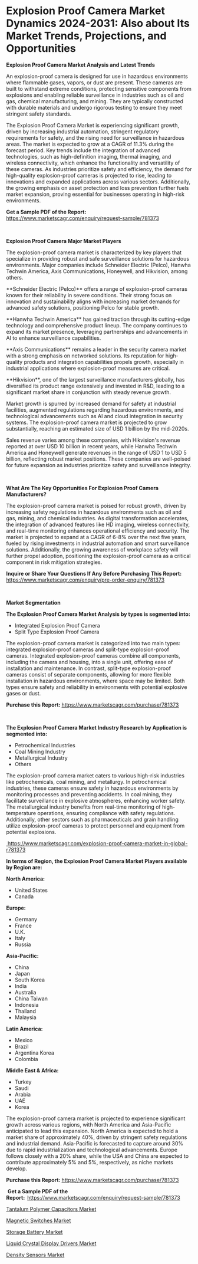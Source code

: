 <p><h1>Explosion Proof Camera Market Dynamics 2024-2031: Also about Its Market Trends, Projections, and Opportunities</h1></p><p><strong>Explosion Proof Camera Market Analysis and Latest Trends</strong></p>
<p><p>An explosion-proof camera is designed for use in hazardous environments where flammable gases, vapors, or dust are present. These cameras are built to withstand extreme conditions, protecting sensitive components from explosions and enabling reliable surveillance in industries such as oil and gas, chemical manufacturing, and mining. They are typically constructed with durable materials and undergo rigorous testing to ensure they meet stringent safety standards.</p><p>The Explosion Proof Camera Market is experiencing significant growth, driven by increasing industrial automation, stringent regulatory requirements for safety, and the rising need for surveillance in hazardous areas. The market is expected to grow at a CAGR of 11.3% during the forecast period. Key trends include the integration of advanced technologies, such as high-definition imaging, thermal imaging, and wireless connectivity, which enhance the functionality and versatility of these cameras. As industries prioritize safety and efficiency, the demand for high-quality explosion-proof cameras is projected to rise, leading to innovations and expanded applications across various sectors. Additionally, the growing emphasis on asset protection and loss prevention further fuels market expansion, proving essential for businesses operating in high-risk environments.</p></p>
<p><strong>Get a Sample PDF of the Report:&nbsp;</strong> <a href="https://www.marketscagr.com/enquiry/request-sample/781373?utm_campaign=1684&utm_medium=2&utm_source=Github&utm_content=ia&utm_term=19102024&utm_id=explosion-proof-camera">https://www.marketscagr.com/enquiry/request-sample/781373</a></p>
<p>&nbsp;</p>
<p><strong>Explosion Proof Camera Major Market Players</strong></p>
<p><p>The explosion-proof camera market is characterized by key players that specialize in providing robust and safe surveillance solutions for hazardous environments. Major companies include Schneider Electric (Pelco), Hanwha Techwin America, Axis Communications, Honeywell, and Hikvision, among others.</p><p>**Schneider Electric (Pelco)** offers a range of explosion-proof cameras known for their reliability in severe conditions. Their strong focus on innovation and sustainability aligns with increasing market demands for advanced safety solutions, positioning Pelco for stable growth.</p><p>**Hanwha Techwin America** has gained traction through its cutting-edge technology and comprehensive product lineup. The company continues to expand its market presence, leveraging partnerships and advancements in AI to enhance surveillance capabilities.</p><p>**Axis Communications** remains a leader in the security camera market with a strong emphasis on networked solutions. Its reputation for high-quality products and integration capabilities propels growth, especially in industrial applications where explosion-proof measures are critical.</p><p>**Hikvision**, one of the largest surveillance manufacturers globally, has diversified its product range extensively and invested in R&D, leading to a significant market share in conjunction with steady revenue growth.</p><p>Market growth is spurred by increased demand for safety at industrial facilities, augmented regulations regarding hazardous environments, and technological advancements such as AI and cloud integration in security systems. The explosion-proof camera market is projected to grow substantially, reaching an estimated size of USD 1 billion by the mid-2020s.</p><p>Sales revenue varies among these companies, with Hikvision's revenue reported at over USD 10 billion in recent years, while Hanwha Techwin America and Honeywell generate revenues in the range of USD 1 to USD 5 billion, reflecting robust market positions. These companies are well-poised for future expansion as industries prioritize safety and surveillance integrity.</p></p>
<p>&nbsp;</p>
<p><strong>What Are The Key Opportunities For Explosion Proof Camera Manufacturers?</strong></p>
<p><p>The explosion-proof camera market is poised for robust growth, driven by increasing safety regulations in hazardous environments such as oil and gas, mining, and chemical industries. As digital transformation accelerates, the integration of advanced features like HD imaging, wireless connectivity, and real-time monitoring enhances operational efficiency and security. The market is projected to expand at a CAGR of 6-8% over the next five years, fueled by rising investments in industrial automation and smart surveillance solutions. Additionally, the growing awareness of workplace safety will further propel adoption, positioning the explosion-proof camera as a critical component in risk mitigation strategies.</p></p>
<p><strong>Inquire or Share Your Questions If Any Before Purchasing This Report:</strong> <a href="https://www.marketscagr.com/enquiry/pre-order-enquiry/781373?utm_campaign=1684&utm_medium=2&utm_source=Github&utm_content=ia&utm_term=19102024&utm_id=explosion-proof-camera">https://www.marketscagr.com/enquiry/pre-order-enquiry/781373</a></p>
<p>&nbsp;</p>
<p><strong>Market Segmentation</strong></p>
<p><strong>The Explosion Proof Camera Market Analysis by types is segmented into:</strong></p>
<p><ul><li>Integrated Explosion Proof Camera</li><li>Split Type Explosion Proof Camera</li></ul></p>
<p><p>The explosion-proof camera market is categorized into two main types: integrated explosion-proof cameras and split-type explosion-proof cameras. Integrated explosion-proof cameras combine all components, including the camera and housing, into a single unit, offering ease of installation and maintenance. In contrast, split-type explosion-proof cameras consist of separate components, allowing for more flexible installation in hazardous environments, where space may be limited. Both types ensure safety and reliability in environments with potential explosive gases or dust.</p></p>
<p><strong>Purchase this Report:&nbsp;</strong><a href="https://www.marketscagr.com/purchase/781373?utm_campaign=1684&utm_medium=2&utm_source=Github&utm_content=ia&utm_term=19102024&utm_id=explosion-proof-camera">https://www.marketscagr.com/purchase/781373</a></p>
<p>&nbsp;</p>
<p><strong>The Explosion Proof Camera Market Industry Research by Application is segmented into:</strong></p>
<p><ul><li>Petrochemical Industries</li><li>Coal Mining Industry</li><li>Metallurgical Industry</li><li>Others</li></ul></p>
<p><p>The explosion-proof camera market caters to various high-risk industries like petrochemicals, coal mining, and metallurgy. In petrochemical industries, these cameras ensure safety in hazardous environments by monitoring processes and preventing accidents. In coal mining, they facilitate surveillance in explosive atmospheres, enhancing worker safety. The metallurgical industry benefits from real-time monitoring of high-temperature operations, ensuring compliance with safety regulations. Additionally, other sectors such as pharmaceuticals and grain handling utilize explosion-proof cameras to protect personnel and equipment from potential explosions.</p></p>
<p><a href="https://www.marketscagr.com/explosion-proof-camera-market-in-global-r781373?utm_campaign=1684&utm_medium=2&utm_source=Github&utm_content=ia&utm_term=19102024&utm_id=explosion-proof-camera">&nbsp;https://www.marketscagr.com/explosion-proof-camera-market-in-global-r781373</a></p>
<p><strong>In terms of Region, the Explosion Proof Camera Market Players available by Region are:</strong></p>
<p>
    <p> <strong> North America: </strong>
        <ul>
            <li>United States</li>
            <li>Canada</li>
        </ul>
        </p> 
    <p> <strong> Europe: </strong>
        <ul>
            <li>Germany</li>
            <li>France</li>
            <li>U.K.</li>
            <li>Italy</li>
            <li>Russia</li>
        </ul>
        </p> 
    <p> <strong> Asia-Pacific: </strong>
        <ul>
            <li>China</li>
            <li>Japan</li>
            <li>South Korea</li>
            <li>India</li>
            <li>Australia</li>
            <li>China Taiwan</li>
            <li>Indonesia</li>
            <li>Thailand</li>
            <li>Malaysia</li>
        </ul>
        </p> 
    <p> <strong> Latin America: </strong>
        <ul>
            <li>Mexico</li>
            <li>Brazil</li>
            <li>Argentina Korea</li>
            <li>Colombia</li>
        </ul>
        </p> 
    <p> <strong> Middle East & Africa: </strong>
        <ul>
            <li>Turkey</li>
            <li>Saudi</li>
            <li>Arabia</li>
            <li>UAE</li>
            <li>Korea</li>
        </ul>
    </p>
    </p>
<p><p>The explosion-proof camera market is projected to experience significant growth across various regions, with North America and Asia-Pacific anticipated to lead this expansion. North America is expected to hold a market share of approximately 40%, driven by stringent safety regulations and industrial demand. Asia-Pacific is forecasted to capture around 30% due to rapid industrialization and technological advancements. Europe follows closely with a 20% share, while the USA and China are expected to contribute approximately 5% and 5%, respectively, as niche markets develop.</p></p>
<p><strong>Purchase this Report: </strong><a href="https://www.marketscagr.com/purchase/781373?utm_campaign=1684&utm_medium=2&utm_source=Github&utm_content=ia&utm_term=19102024&utm_id=explosion-proof-camera">https://www.marketscagr.com/purchase/781373</a></p>
<p>&nbsp;<strong>Get a Sample PDF of the Report:&nbsp;&nbsp;</strong><a href="https://www.marketscagr.com/enquiry/request-sample/781373?utm_campaign=1684&utm_medium=2&utm_source=Github&utm_content=ia&utm_term=19102024&utm_id=explosion-proof-camera">https://www.marketscagr.com/enquiry/request-sample/781373</a></p>
<p><strong></strong></p>
<p><p><a href="https://www.linkedin.com/pulse/tantalum-polymer-capacitors-market-revolution-size-share-emerging-mk1kf?utm_campaign=1684&utm_medium=2&utm_source=Github&utm_content=ia&utm_term=19102024&utm_id=explosion-proof-camera">Tantalum Polymer Capacitors Market</a></p><p><a href="https://www.linkedin.com/pulse/strategic-roadmap-global-magnetic-switches-market-insights-g9dpf?utm_campaign=1684&utm_medium=2&utm_source=Github&utm_content=ia&utm_term=19102024&utm_id=explosion-proof-camera">Magnetic Switches Market</a></p><p><a href="https://www.linkedin.com/pulse/strategic-roadmap-success-global-storage-battery-market-yl1ye?utm_campaign=1684&utm_medium=2&utm_source=Github&utm_content=ia&utm_term=19102024&utm_id=explosion-proof-camera">Storage Battery Market</a></p><p><a href="https://www.linkedin.com/pulse/liquid-crystal-display-drivers-market-evolution-future-outlook-juvdf?utm_campaign=1684&utm_medium=2&utm_source=Github&utm_content=ia&utm_term=19102024&utm_id=explosion-proof-camera">Liquid Crystal Display Drivers Market</a></p><p><a href="https://www.linkedin.com/pulse/density-sensors-market-segmentation-geographical-regions-forcast-ruvqf?utm_campaign=1684&utm_medium=2&utm_source=Github&utm_content=ia&utm_term=19102024&utm_id=explosion-proof-camera">Density Sensors Market</a></p></p>